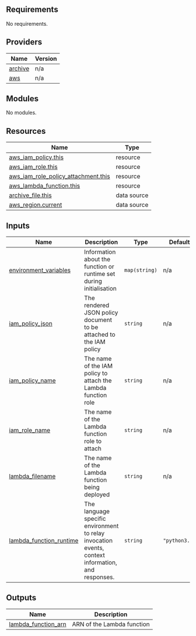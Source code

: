 ## Requirements

No requirements.

## Providers

| Name | Version |
|------|---------|
| <a name="provider_archive"></a> [archive](#provider\_archive) | n/a |
| <a name="provider_aws"></a> [aws](#provider\_aws) | n/a |

## Modules

No modules.

## Resources

| Name | Type |
|------|------|
| [aws_iam_policy.this](https://registry.terraform.io/providers/hashicorp/aws/latest/docs/resources/iam_policy) | resource |
| [aws_iam_role.this](https://registry.terraform.io/providers/hashicorp/aws/latest/docs/resources/iam_role) | resource |
| [aws_iam_role_policy_attachment.this](https://registry.terraform.io/providers/hashicorp/aws/latest/docs/resources/iam_role_policy_attachment) | resource |
| [aws_lambda_function.this](https://registry.terraform.io/providers/hashicorp/aws/latest/docs/resources/lambda_function) | resource |
| [archive_file.this](https://registry.terraform.io/providers/hashicorp/archive/latest/docs/data-sources/file) | data source |
| [aws_region.current](https://registry.terraform.io/providers/hashicorp/aws/latest/docs/data-sources/region) | data source |

## Inputs

| Name | Description | Type | Default | Required |
|------|-------------|------|---------|:--------:|
| <a name="input_environment_variables"></a> [environment\_variables](#input\_environment\_variables) | Information about the function or runtime set during initialisation | `map(string)` | n/a | yes |
| <a name="input_iam_policy_json"></a> [iam\_policy\_json](#input\_iam\_policy\_json) | The rendered JSON policy document to be attached to the IAM policy | `string` | n/a | yes |
| <a name="input_iam_policy_name"></a> [iam\_policy\_name](#input\_iam\_policy\_name) | The name of the IAM policy to attach the Lambda function role | `string` | n/a | yes |
| <a name="input_iam_role_name"></a> [iam\_role\_name](#input\_iam\_role\_name) | The name of the Lambda function role to attach | `string` | n/a | yes |
| <a name="input_lambda_filename"></a> [lambda\_filename](#input\_lambda\_filename) | The name of the Lambda function being deployed | `string` | n/a | yes |
| <a name="input_lambda_function_runtime"></a> [lambda\_function\_runtime](#input\_lambda\_function\_runtime) | The language specific environment to relay invocation events, context information, and responses. | `string` | `"python3.9"` | no |

## Outputs

| Name | Description |
|------|-------------|
| <a name="output_lambda_function_arn"></a> [lambda\_function\_arn](#output\_lambda\_function\_arn) | ARN of the Lambda function |
